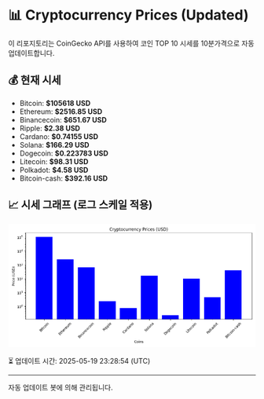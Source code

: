 
# 📊 Cryptocurrency Prices (Updated)

이 리포지토리는 CoinGecko API를 사용하여 코인 TOP 10 시세를 10분가격으로 자동 업데이트합니다.

## 💰 현재 시세
- Bitcoin: **$105618 USD**
- Ethereum: **$2516.85 USD**
- Binancecoin: **$651.67 USD**
- Ripple: **$2.38 USD**
- Cardano: **$0.74155 USD**
- Solana: **$166.29 USD**
- Dogecoin: **$0.223783 USD**
- Litecoin: **$98.31 USD**
- Polkadot: **$4.58 USD**
- Bitcoin-cash: **$392.16 USD**

## 📈 시세 그래프 (로그 스케일 적용)
![Crypto Prices](crypto_prices.png)

⏳ 업데이트 시간: 2025-05-19 23:28:54 (UTC)

---
자동 업데이트 봇에 의해 관리됩니다.
